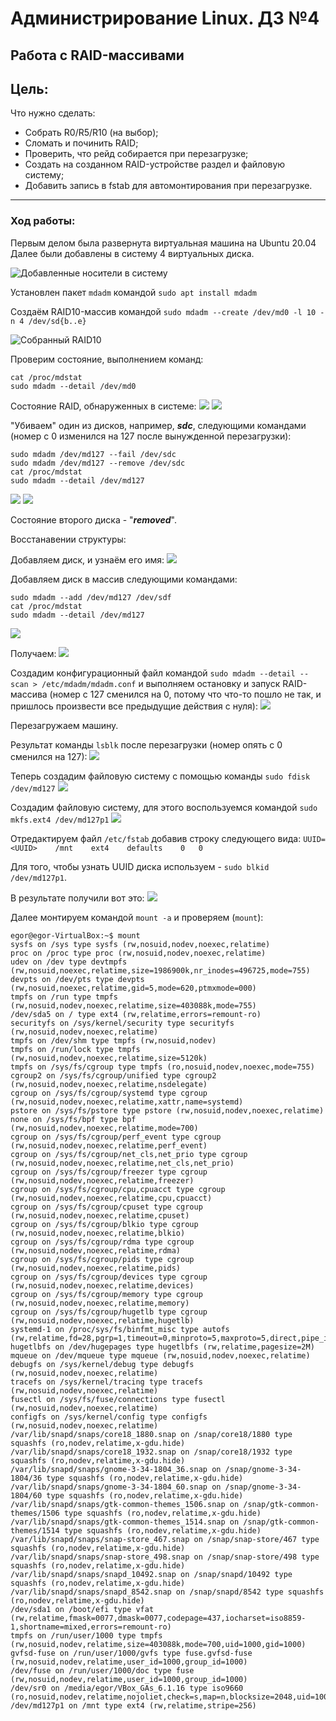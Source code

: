 # Администрирование Linux. ДЗ №4
## Работа с RAID-массивами


## Цель:

Что нужно сделать:
  - Собрать R0/R5/R10 (на выбор);
  - Сломать и починить RAID;
  - Проверить, что рейд собирается при перезагрузке;
  - Создать на созданном RAID-устройстве раздел и файловую систему;
  - Добавить запись в fstab для автомонтирования при перезагрузке.

----------------

### Ход работы:
Первым делом была развернута виртуальная машина на Ubuntu 20.04
Далее были добавлены в систему 4 виртуальных диска.

![Добавленные носители в систему](https://github.com/heatory/LinuxAdmin/blob/master/homework4/infodisks.png "Добавленные носители в систему")

Установлен пакет `mdadm` командой `sudo apt install mdadm`

Создаём RAID10-массив командой `sudo mdadm --create /dev/md0 -l 10 -n 4 /dev/sd{b..e}`

![Собранный RAID10](https://github.com/heatory/LinuxAdmin/blob/master/homework4/create.png "Собранный RAID10")

Проверим состояние, выполнением команд:
```
cat /proc/mdstat
sudo mdadm --detail /dev/md0
```

Состояние RAID, обнаруженных в системе:
![](https://github.com/heatory/LinuxAdmin/blob/master/homework4/cat_start.png "")
![](https://github.com/heatory/LinuxAdmin/blob/master/homework4/info_start.png "")


"Убиваем" один из дисков, например, ***sdc***, следующими командами (номер с 0 изменился на 127 после вынужденной перезагрузки):
```
sudo mdadm /dev/md127 --fail /dev/sdc
sudo mdadm /dev/md127 --remove /dev/sdc
cat /proc/mdstat
sudo mdadm --detail /dev/md127
```

![](https://github.com/heatory/LinuxAdmin/blob/master/homework4/remove.png "")
![](https://github.com/heatory/LinuxAdmin/blob/master/homework4/cat_after_remove.png "")

Состояние второго диска - "***removed***".

Восстанавении структуры:

Добавляем диск, и узнаём его имя:
![](https://github.com/heatory/LinuxAdmin/blob/master/homework4/add_disk.png "")

Добавляем диск в массив следующими командами:
```
sudo mdadm --add /dev/md127 /dev/sdf
cat /proc/mdstat
sudo mdadm --detail /dev/md127
```

![](https://github.com/heatory/LinuxAdmin/blob/master/homework4/add_disk_mdadm.png "")

Получаем:
![](https://github.com/heatory/LinuxAdmin/blob/master/homework4/mdadm_info_after_add.png "")


Создадим конфигурационный файл командой `sudo mdadm --detail --scan > /etc/mdadm/mdadm.conf` и выполняем остановку и запуск RAID-массива (номер с 127 сменился на 0, потому что что-то пошло не так, и пришлось произвести все предыдущие действия с нуля): 
![](https://github.com/heatory/LinuxAdmin/blob/master/homework4/after_stop.png "")

Перезагружаем машину. 

Результат команды `lsblk` после перезагрузки (номер опять с 0 сменился на 127): 
![](https://github.com/heatory/LinuxAdmin/blob/master/homework4/lsbkl_after_restart.png "")

Теперь создадим файловую систему с помощью команды `sudo fdisk /dev/md127`
![](https://github.com/heatory/LinuxAdmin/blob/master/homework4/create_file_system.png "")

Создадим  файловую систему, для этого воспользуемся командой `sudo mkfs.ext4 /dev/md127p1`
![](https://github.com/heatory/LinuxAdmin/blob/master/homework4/create_file_system2.png "")

Отредактируем файл `/etc/fstab` добавив строку следующего вида: `UUID=<UUID>	/mnt	ext4	defaults	0	0`

Для того, чтобы узнать UUID диска используем - `sudo blkid /dev/md127p1`.

В результате получили вот это:
![](https://github.com/heatory/LinuxAdmin/blob/master/homework4/for_mount.png "")

Далее монтируем командой `mount -a` и проверяем (`mount`):
```
egor@egor-VirtualBox:~$ mount
sysfs on /sys type sysfs (rw,nosuid,nodev,noexec,relatime)
proc on /proc type proc (rw,nosuid,nodev,noexec,relatime)
udev on /dev type devtmpfs (rw,nosuid,noexec,relatime,size=1986900k,nr_inodes=496725,mode=755)
devpts on /dev/pts type devpts (rw,nosuid,noexec,relatime,gid=5,mode=620,ptmxmode=000)
tmpfs on /run type tmpfs (rw,nosuid,nodev,noexec,relatime,size=403088k,mode=755)
/dev/sda5 on / type ext4 (rw,relatime,errors=remount-ro)
securityfs on /sys/kernel/security type securityfs (rw,nosuid,nodev,noexec,relatime)
tmpfs on /dev/shm type tmpfs (rw,nosuid,nodev)
tmpfs on /run/lock type tmpfs (rw,nosuid,nodev,noexec,relatime,size=5120k)
tmpfs on /sys/fs/cgroup type tmpfs (ro,nosuid,nodev,noexec,mode=755)
cgroup2 on /sys/fs/cgroup/unified type cgroup2 (rw,nosuid,nodev,noexec,relatime,nsdelegate)
cgroup on /sys/fs/cgroup/systemd type cgroup (rw,nosuid,nodev,noexec,relatime,xattr,name=systemd)
pstore on /sys/fs/pstore type pstore (rw,nosuid,nodev,noexec,relatime)
none on /sys/fs/bpf type bpf (rw,nosuid,nodev,noexec,relatime,mode=700)
cgroup on /sys/fs/cgroup/perf_event type cgroup (rw,nosuid,nodev,noexec,relatime,perf_event)
cgroup on /sys/fs/cgroup/net_cls,net_prio type cgroup (rw,nosuid,nodev,noexec,relatime,net_cls,net_prio)
cgroup on /sys/fs/cgroup/freezer type cgroup (rw,nosuid,nodev,noexec,relatime,freezer)
cgroup on /sys/fs/cgroup/cpu,cpuacct type cgroup (rw,nosuid,nodev,noexec,relatime,cpu,cpuacct)
cgroup on /sys/fs/cgroup/cpuset type cgroup (rw,nosuid,nodev,noexec,relatime,cpuset)
cgroup on /sys/fs/cgroup/blkio type cgroup (rw,nosuid,nodev,noexec,relatime,blkio)
cgroup on /sys/fs/cgroup/rdma type cgroup (rw,nosuid,nodev,noexec,relatime,rdma)
cgroup on /sys/fs/cgroup/pids type cgroup (rw,nosuid,nodev,noexec,relatime,pids)
cgroup on /sys/fs/cgroup/devices type cgroup (rw,nosuid,nodev,noexec,relatime,devices)
cgroup on /sys/fs/cgroup/memory type cgroup (rw,nosuid,nodev,noexec,relatime,memory)
cgroup on /sys/fs/cgroup/hugetlb type cgroup (rw,nosuid,nodev,noexec,relatime,hugetlb)
systemd-1 on /proc/sys/fs/binfmt_misc type autofs (rw,relatime,fd=28,pgrp=1,timeout=0,minproto=5,maxproto=5,direct,pipe_ino=13877)
hugetlbfs on /dev/hugepages type hugetlbfs (rw,relatime,pagesize=2M)
mqueue on /dev/mqueue type mqueue (rw,nosuid,nodev,noexec,relatime)
debugfs on /sys/kernel/debug type debugfs (rw,nosuid,nodev,noexec,relatime)
tracefs on /sys/kernel/tracing type tracefs (rw,nosuid,nodev,noexec,relatime)
fusectl on /sys/fs/fuse/connections type fusectl (rw,nosuid,nodev,noexec,relatime)
configfs on /sys/kernel/config type configfs (rw,nosuid,nodev,noexec,relatime)
/var/lib/snapd/snaps/core18_1880.snap on /snap/core18/1880 type squashfs (ro,nodev,relatime,x-gdu.hide)
/var/lib/snapd/snaps/core18_1932.snap on /snap/core18/1932 type squashfs (ro,nodev,relatime,x-gdu.hide)
/var/lib/snapd/snaps/gnome-3-34-1804_36.snap on /snap/gnome-3-34-1804/36 type squashfs (ro,nodev,relatime,x-gdu.hide)
/var/lib/snapd/snaps/gnome-3-34-1804_60.snap on /snap/gnome-3-34-1804/60 type squashfs (ro,nodev,relatime,x-gdu.hide)
/var/lib/snapd/snaps/gtk-common-themes_1506.snap on /snap/gtk-common-themes/1506 type squashfs (ro,nodev,relatime,x-gdu.hide)
/var/lib/snapd/snaps/gtk-common-themes_1514.snap on /snap/gtk-common-themes/1514 type squashfs (ro,nodev,relatime,x-gdu.hide)
/var/lib/snapd/snaps/snap-store_467.snap on /snap/snap-store/467 type squashfs (ro,nodev,relatime,x-gdu.hide)
/var/lib/snapd/snaps/snap-store_498.snap on /snap/snap-store/498 type squashfs (ro,nodev,relatime,x-gdu.hide)
/var/lib/snapd/snaps/snapd_10492.snap on /snap/snapd/10492 type squashfs (ro,nodev,relatime,x-gdu.hide)
/var/lib/snapd/snaps/snapd_8542.snap on /snap/snapd/8542 type squashfs (ro,nodev,relatime,x-gdu.hide)
/dev/sda1 on /boot/efi type vfat (rw,relatime,fmask=0077,dmask=0077,codepage=437,iocharset=iso8859-1,shortname=mixed,errors=remount-ro)
tmpfs on /run/user/1000 type tmpfs (rw,nosuid,nodev,relatime,size=403088k,mode=700,uid=1000,gid=1000)
gvfsd-fuse on /run/user/1000/gvfs type fuse.gvfsd-fuse (rw,nosuid,nodev,relatime,user_id=1000,group_id=1000)
/dev/fuse on /run/user/1000/doc type fuse (rw,nosuid,nodev,relatime,user_id=1000,group_id=1000)
/dev/sr0 on /media/egor/VBox_GAs_6.1.16 type iso9660 (ro,nosuid,nodev,relatime,nojoliet,check=s,map=n,blocksize=2048,uid=1000,gid=1000,dmode=500,fmode=400,uhelper=udisks2)
/dev/md127p1 on /mnt type ext4 (rw,relatime,stripe=256)
```
